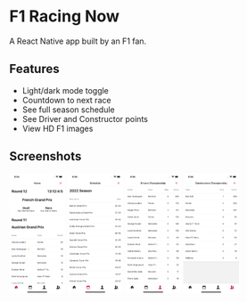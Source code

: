 # F1 Racing Now

A React Native app built by an F1 fan.

## Features

- Light/dark mode toggle
- Countdown to next race
- See full season schedule
- See Driver and Constructor points
- View HD F1 images

## Screenshots

  <img src="./screenshots/Home.png" width="100" />
  <img src="./screenshots/Schedule.png" width="100" /> 
  <img src="./screenshots/Drivers.png" width="100" /> 
  <img src="./screenshots/Constructors.png" width="100" />
